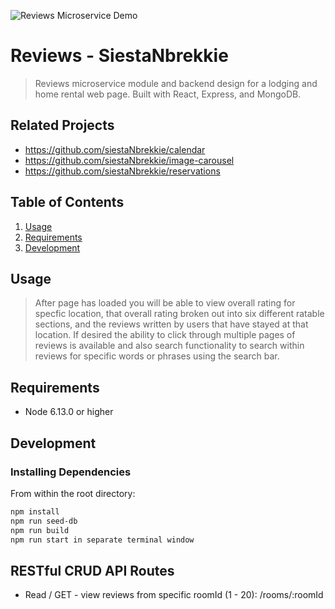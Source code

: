 ![Reviews Microservice Demo](Demo/Reviews_gif.gif)

# Reviews - SiestaNbrekkie

> Reviews microservice module and backend design for a lodging and home rental web page. Built with React, Express, and MongoDB.

## Related Projects

  - https://github.com/siestaNbrekkie/calendar
  - https://github.com/siestaNbrekkie/image-carousel
  - https://github.com/siestaNbrekkie/reservations

## Table of Contents

1. [Usage](#Usage)
1. [Requirements](#requirements)
1. [Development](#development)

## Usage

> After page has loaded you will be able to view overall rating for specfic location, that overall rating broken out into six different ratable sections, and the reviews written by users that have stayed at that location. If desired the ability to click through multiple pages of reviews is available and also search functionality to search within reviews for specific words or phrases using the search bar.

## Requirements

- Node 6.13.0 or higher

## Development

### Installing Dependencies

From within the root directory:

```sh
npm install
npm run seed-db
npm run build
npm run start in separate terminal window
```
## RESTful CRUD API Routes

- Read / GET - view reviews from specific roomId (1 - 20):         /rooms/:roomId 
